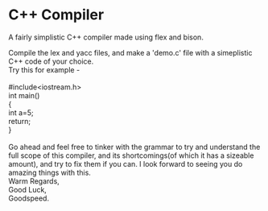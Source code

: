 # C++ Compiler
A fairly simplistic C++ compiler made using flex and bison.

Compile the lex and yacc files, and make a 'demo.c' file
with a simeplistic C++ code of your choice.<br />
Try this for example -<br />
<br />
\#include\<iostream.h\> 
<br />
int main()<br />
{<br />
int a=5;<br />
return;<br />
}<br />
<br />
Go ahead and feel free to tinker with the grammar to try and understand
the full scope of this compiler, and its shortcomings(of which it has a sizeable amount),
and try to fix them if you can. I look forward to seeing you do amazing things with this.<br />
Warm Regards,<br />
Good Luck,<br />
Goodspeed.<br />
